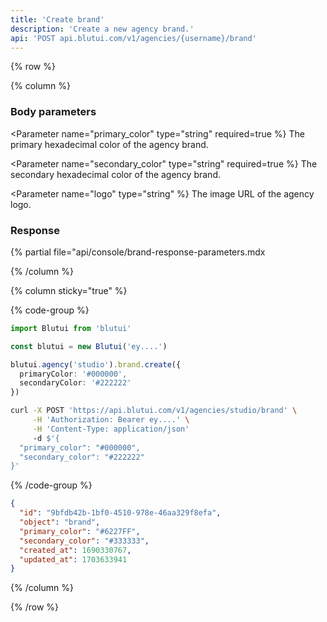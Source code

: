 ```yaml
---
title: 'Create brand'
description: 'Create a new agency brand.'
api: 'POST api.blutui.com/v1/agencies/{username}/brand'
---
```


{% row %}

{% column %}
### Body parameters

<Parameter name="primary_color" type="string" required=true %}
The primary hexadecimal color of the agency brand.
</Parameter>

<Parameter name="secondary_color" type="string" required=true %}
The secondary hexadecimal color of the agency brand.
</Parameter>

<Parameter name="logo" type="string" %}
The image URL of the agency logo.
</Parameter>

### Response

{% partial file="api/console/brand-response-parameters.mdx</include>

{% /column %}

{% column sticky="true" %}

{% code-group %}

```ts {% process=false filename="Node.js" %}
import Blutui from 'blutui'

const blutui = new Blutui('ey....')

blutui.agency('studio').brand.create({
  primaryColor: '#000000',
  secondaryColor: '#222222'
})
```

```bash {% process=false filename="cURL" %}
curl -X POST 'https://api.blutui.com/v1/agencies/studio/brand' \
     -H 'Authorization: Bearer ey....' \
     -H 'Content-Type: application/json'
     -d $'{
  "primary_color": "#000000",
  "secondary_color": "#222222"
}'
```

{% /code-group %}

```json {% process=false filename="Response" %}
{
  "id": "9bfdb42b-1bf0-4510-978e-46aa329f8efa",
  "object": "brand",
  "primary_color": "#6227FF",
  "secondary_color": "#333333",
  "created_at": 1690330767,
  "updated_at": 1703633941
}
```

{% /column %}

{% /row %}

